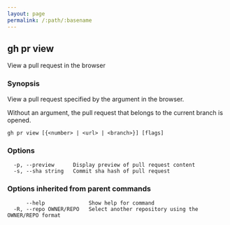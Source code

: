 ```yaml
---
layout: page
permalink: /:path/:basename
---
```


## gh pr view

View a pull request in the browser

### Synopsis

View a pull request specified by the argument in the browser.

Without an argument, the pull request that belongs to the current
branch is opened.

```
gh pr view [{<number> | <url> | <branch>}] [flags]
```

### Options

```
  -p, --preview      Display preview of pull request content
  -s, --sha string   Commit sha hash of pull request
```

### Options inherited from parent commands

```
      --help              Show help for command
  -R, --repo OWNER/REPO   Select another repository using the OWNER/REPO format
```

